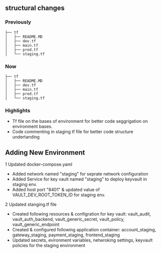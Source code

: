 ## structural changes
### Previously
```
├── tf
│   ├── README.MD
│   ├── dev.tf
│   ├── main.tf
│   ├── prod.tf
│   └── staging.tf
```
### Now
```
├── tf
│   ├── README.MD
│   ├── dev.tf
│   ├── main.tf
│   ├── prod.tf
│   └── staging.tf
```

### Highlights
* Tf file on the bases of environment for better code seggrigation on environment bases.
* Code commenting in staging tf file for better code structure undertanding 
 
 ## Adding New Environment

 1 Updated docker-compose.yaml
 * Added network named "staging" for seprate network configuration
 * Added Service for key vault named "staging" to deploy keyvault in staging env.
 * Added host port "8401" & updated value of VAULT_DEV_ROOT_TOKEN_ID for staging env.

2 Updated stanging.tf file
*  Created following resources & configration for key vault: vault_audit, vault_auth_backend, vault_generic_secret, vault_policy, vault_generic_endpoint
*  Created & configured following application container: account_staging, gateway_staging, payment_staging, frontend_staging
* Updated secrets, evironment variables, netwroking settings, keyvault policies for the staging environment